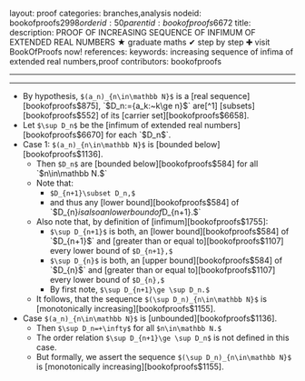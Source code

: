layout: proof
categories: branches,analysis
nodeid: bookofproofs$2998
orderid: 50
parentid: bookofproofs$6672
title: 
description: PROOF OF INCREASING SEQUENCE OF INFIMUM OF EXTENDED REAL NUMBERS ★ graduate maths ✔ step by step ✚ visit BookOfProofs now!
references: 
keywords: increasing sequence of infima of extended real numbers,proof
contributors: bookofproofs

---


---

* By hypothesis, `$(a_n)_{n\in\mathbb N}$` is a [real sequence][bookofproofs$875], `$D_n:=\{a_k:~k\ge n\}$` are[^1] [subsets][bookofproofs$552] of its [carrier set][bookofproofs$6658].
* Let `$\sup D_n$` be the [infimum of extended real numbers][bookofproofs$6670] for each `$D_n$`. 
* Case 1: `$(a_n)_{n\in\mathbb N}$` is [bounded below][bookofproofs$1136].
   * Then `$D_n$` are [bounded below][bookofproofs$584] for all `$n\in\mathbb N.$`
   * Note that:
      * `$D_{n+1}\subset D_n,$` 
      * and thus any [lower bound][bookofproofs$584] of `$D_{n}$` is also an lower bound of `$D_{n+1}.$`
   * Also note that, by definition of [infimum][bookofproofs$1755]:
      * `$\sup D_{n+1}$` is both, an [lower bound][bookofproofs$584] of `$D_{n+1}$` and [greater than or equal to][bookofproofs$1107] every lower bound of `$D_{n+1},$`
      * `$\sup D_{n}$` is both, an [upper bound][bookofproofs$584] of `$D_{n}$` and [greater than or equal to][bookofproofs$1107] every lower bound of `$D_{n},$`
      * By first note, `$\sup D_{n+1}\ge \sup D_n.$`
   * It follows, that the sequence `$(\sup D_n)_{n\in\mathbb N}$` is [monotonically increasing][bookofproofs$1155].
* Case `$(a_n)_{n\in\mathbb N}$` is [unbounded][bookofproofs$1136].
   * Then `$\sup D_n=+\infty$` for all `$n\in\mathbb N.$`
   * The order relation `$\sup D_{n+1}\ge \sup D_n$` is not defined in this case.
   * But formally, we assert the sequence  `$(\sup D_n)_{n\in\mathbb N}$` is [monotonically increasing][bookofproofs$1155].
[^1]: Note: `$D_n$` can be visualized as `$$\begin{array}{c|ccccc}
n&D_n&&&&\\
\hline
1&a_1&a_2&a_3&a_4&\ldots\\
2&&a_2&a_3&a_4&\ldots\\
3&&&a_3&a_4&\ldots\\
4&&&&a_4&\ldots\\
\vdots&&&&&\ddots\\
\end{array}$$`
